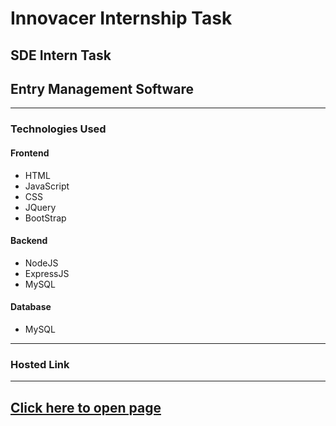 # Innovacer Internship Task
## SDE Intern Task
## Entry Management Software
***
### Technologies Used
#### Frontend
* HTML
* JavaScript
* CSS
* JQuery
* BootStrap
#### Backend
* NodeJS
* ExpressJS
* MySQL
#### Database
* MySQL
***
### Hosted Link
---
[Click here to open page](https://innovacerintern.herokuapp.com/)
---
